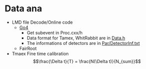 # Data ana
  - LMD file Decode/Online code
    - [Go4](https://github.com/go4org/go4)
      - Get subevent in  Proc.cxx/h
      - Data format for Tamex, WhitRabbit are in [Data.h](Go4/AnaCode/DecodeSubSystem1.1/Data.h)
      - The informations of detectors are in [Par/DetectorInf.txt](Go4/AnaCode/DecodeSubSystem1.1/Par/DetectorInf.txt)
    - FairRoot
  - Tmaex Fine time calibration
    $$\frac{\Delta t}{T} = \frac{N(\Delta t)}{N_{sum}}$$
